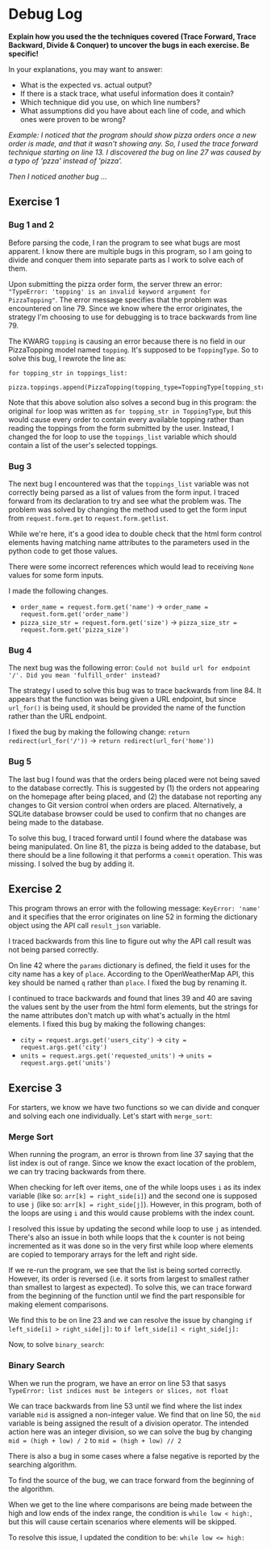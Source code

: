 # Debug Log

**Explain how you used the the techniques covered (Trace Forward, Trace Backward, Divide & Conquer) to uncover the bugs in each exercise. Be specific!**

In your explanations, you may want to answer:

- What is the expected vs. actual output?
- If there is a stack trace, what useful information does it contain?
- Which technique did you use, on which line numbers?
- What assumptions did you have about each line of code, and which ones were proven to be wrong?

_Example: I noticed that the program should show pizza orders once a new order is made, and that it wasn't showing any. So, I used the trace forward technique starting on line 13. I discovered the bug on line 27 was caused by a typo of 'pzza' instead of 'pizza'._

_Then I noticed another bug ..._

## Exercise 1

### Bug 1 and 2

Before parsing the code, I ran the program to see what bugs are most apparent. I know there are multiple bugs in this program, so I am going to divide and conquer them into separate parts as I work to solve each of them.

Upon submitting the pizza order form, the server threw an error: `"TypeError: 'topping' is an invalid keyword argument for PizzaTopping"`. The error message specifies that the problem was encountered on line 79. Since we know where the error originates, the strategy I'm choosing to use for debugging is to trace backwards from line 79.

The KWARG `topping` is causing an error because there is no field in our PizzaTopping model named `topping`. It's supposed to be `ToppingType`. So to solve this bug, I rewrote the line as:

```python3
for topping_str in toppings_list:
    pizza.toppings.append(PizzaTopping(topping_type=ToppingType[topping_str]))
```

Note that this above solution also solves a second bug in this program: the original `for` loop was written as `for topping_str in ToppingType`, but this would cause every order to contain every available topping rather than reading the toppings from the form submitted by the user. Instead, I changed the for loop to use the `toppings_list` variable which should contain a list of the user's selected toppings.

### Bug 3

The next bug I encountered was that the `toppings_list` variable was not correctly being parsed as a list of values from the form input. I traced forward from its declaration to try and see what the problem was. The problem was solved by changing the method used to get the form input from `request.form.get` to `request.form.getlist`.

While we're here, it's a good idea to double check that the html form control elements having matching name attributes to the parameters used in the python code to get those values.

There were some incorrect references which would lead to receiving `None` values for some form inputs.

I made the following changes.
- `order_name = request.form.get('name')` -> `order_name = request.form.get('order_name')`
- `pizza_size_str = request.form.get('size')` -> `pizza_size_str = request.form.get('pizza_size')`

### Bug 4

The next bug was the following error: `Could not build url for endpoint '/'. Did you mean 'fulfill_order' instead?`

The strategy I used to solve this bug was to trace backwards from line 84. It appears that the function was being given a URL endpoint, but since `url_for()` is being used, it should be provided the name of the function rather than the URL endpoint.

I fixed the bug by making the following change: `return redirect(url_for('/'))` -> `return redirect(url_for('home'))`

### Bug 5

The last bug I found was that the orders being placed were not being saved to the database correctly. This is suggested by (1) the orders not appearing on the homepage after being placed, and (2) the database not reporting any changes to Git version control when orders are placed. Alternatively, a SQLite database browser could be used to confirm that no changes are being made to the database.

To solve this bug, I traced forward until I found where the database was being manipulated. On line 81, the pizza is being added to the database, but there should be a line following it that performs a `commit` operation. This was missing. I solved the bug by adding it.

## Exercise 2

This program throws an error with the following message: `KeyError: 'name'` and it specifies that the error originates on line 52 in forming the dictionary object using the API call `result_json` variable.

I traced backwards from this line to figure out why the API call result was not being parsed correctly.

On line 42 where the `params` dictionary is defined, the field it uses for the city name has a key of `place`. According to the OpenWeatherMap API, this key should be named `q` rather than `place`. I fixed the bug by renaming it.

I continued to trace backwards and found that lines 39 and 40 are saving the values sent by the user from the html form elements, but the strings for the name attributes don't match up with what's actually in the html elements. I fixed this bug by making the following changes:
- `city = request.args.get('users_city')` -> `city = request.args.get('city')`
- `units = request.args.get('requested_units')` -> `units = request.args.get('units')`

## Exercise 3

For starters, we know we have two functions so we can divide and conquer and solving each one individually. Let's start with `merge_sort`:

### Merge Sort

When running the program, an error is thrown from line 37 saying that the list index is out of range. Since we know the exact location of the problem, we can try tracing backwards from there.

When checking for left over items, one of the while loops uses `i` as its index variable (like so: `arr[k] = right_side[i]`) and the second one is supposed to use `j` (like so: `arr[k] = right_side[j]`). However, in this program, both of the loops are using `i` and this would cause problems with the index count.

I resolved this issue by updating the second while loop to use `j` as intended. There's also an issue in both while loops that the `k` counter is not being incremented as it was done so in the very first while loop where elements are copied to temporary arrays for the left and right side.

If we re-run the program, we see that the list is being sorted correctly. However, its order is reversed (i.e. it sorts from largest to smallest rather than smallest to largest as expected). To solve this, we can trace forward from the beginning of the function until we find the part responsible for making element comparisons.

We find this to be on line 23 and we can resolve the issue by changing `if left_side[i] > right_side[j]:` to `if left_side[i] < right_side[j]:`

Now, to solve `binary_search`:

### Binary Search

When we run the program, we have an error on line 53 that sasys `TypeError: list indices must be integers or slices, not float`

We can trace backwards from line 53 until we find where the list index variable `mid` is assigned a non-integer value. We find that on line 50, the `mid` variable is being assigned the result of a division operator. The intended action here was an integer division, so we can solve the bug by changing `mid = (high + low) / 2` to `mid = (high + low) // 2`

There is also a bug in some cases where a false negative is reported by the searching algorithm.

To find the source of the bug, we can trace forward from the beginning of the algorithm.

When we get to the line where comparisons are being made between the high and low ends of the index range, the condition is `while low < high:`, but this will cause certain scenarios where elements will be skipped.

To resolve this issue, I updated the condition to be: `while low <= high:`
